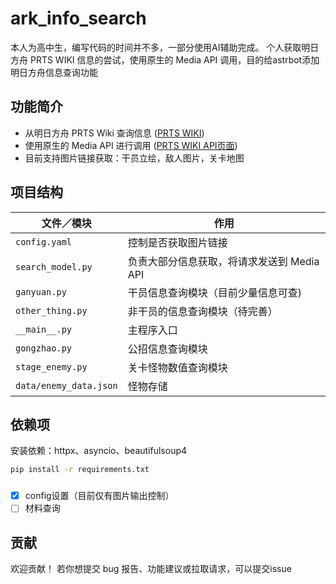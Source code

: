 # ark_info_search

本人为高中生，编写代码的时间并不多，一部分使用AI辅助完成。
个人获取明日方舟 PRTS WIKI 信息的尝试，使用原生的 Media API 调用，目的给astrbot添加明日方舟信息查询功能

## 功能简介

- 从明日方舟 PRTS Wiki 查询信息 ([PRTS WIKI][2])
- 使用原生的 Media API 进行调用 ([PRTS WIKI API页面][3])
- 目前支持图片链接获取：干员立绘，敌人图片，关卡地图

## 项目结构

| 文件／模块                  | 作用                         |
|------------------------|----------------------------|
| `config.yaml`          | 控制是否获取图片链接                 |
| `search_model.py`      | 负责大部分信息获取，将请求发送到 Media API |
| `ganyuan.py`           | 干员信息查询模块（目前少量信息可查)         |
| `other_thing.py`       | 非干员的信息查询模块（待完善）            |
| `__main__.py`          | 主程序入口                      |
| `gongzhao.py`          | 公招信息查询模块                   |
| `stage_enemy.py`       | 关卡怪物数值查询模块                 |
| `data/enemy_data.json` | 怪物存储                       |

## 依赖项

安装依赖：httpx、asyncio、beautifulsoup4

```bash
pip install -r requirements.txt
```

### 
 - [x] config设置（目前仅有图片输出控制）
 - [ ] 材料查询

## 贡献

欢迎贡献！ 若你想提交 bug 报告、功能建议或拉取请求，可以提交issue

[2]: https://prts.wiki/w/%E9%A6%96%E9%A1%B5 "PRTS WIKI 首页"

[3]: https://prts.wiki/api.php "PRTS WIKI API页面"
